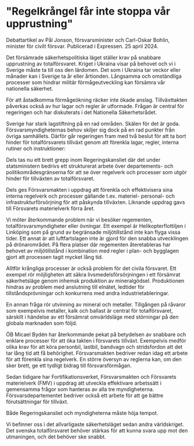 # "Regelkrångel får inte stoppa vår upprustning"

Debattartikel av Pål Jonson, försvarsminister och Carl-Oskar Bohlin, minister för civilt försvar. Publicerad i Expressen. 25 april 2024.

Det försämrade säkerhetspolitiska läget ställer krav på snabbare upprustning av totalförsvaret. Kriget i Ukraina visar på behovet och vi i Sverige måste ta till oss den lärdomen. Det som i Ukraina tar veckor eller månader kan i Sverige ta år eller årtionden. Långsamma och omständliga processer som hindrar militär förmågeutveckling kan försämra vår nationella säkerhet.

För att åstadkomma förmågeökning räcker inte ökade anslag. Tillväxttakten påverkas också av hur lagar och regler är utformade. Frågan är central för regeringen och har diskuterats i det Nationella Säkerhetsrådet.

Sverige har stark lagstiftning på en rad områden. Skälen för det är goda. Försvarsmyndigheternas behov skiljer sig dock på en rad punkter från övriga samhällets. Därför går regeringen fram med två beslut för att ta bort hinder för totalförsvarets tillväxt genom att förenkla lagar, regler, interna rutiner och instruktioner:

Dels tas nu ett brett grepp inom Regeringskansliet där det under statsministern bedrivs ett strukturerat arbete över departements- och politikområdesgränserna för att se över regelverk och processer som utgör hinder för tillväxten av totalförsvaret.

Dels ges Försvarsmakten i uppdrag att förenkla och effektivisera sina interna regelverk och processer gällande t.ex. materiel- personal- och infrastrukturförsörjning för att påskynda tillväxten. Liknande uppdrag gavs till Försvarets materielverk förra året.

Vi möter återkommande problem när vi besöker regementen, totalförsvarsmyndigheter eller övningar. Ett exempel är Helikopterflottiljen i Linköping som på grund av begränsade miljötillstånd inte kan flyga vissa tider. Ett annat är att luftfartslagen inte är gjord för den snabba utvecklingen på drönarområdet. På flera platser där regementen återetableras har behovet av miljötillstånd i kombination med regler i plan- och bygglagen gjort att processen tagit mycket lång tid.

Alltför krångliga processer är också problem för det civila försvaret. Ett exempel rör möjligheten att säkra livsmedelsförsörjningen i ett försämrat säkerhetsläge genom inhemsk produktion av mineralgödsel. Produktionen hindras av problem med anslutning till elnätet, ledtider för tillståndsprövningar och konkurrens med andra industrietableringar.

En annan fråga rör utvinning av mineral och metaller. Tillgången på råvaror som exempelvis metaller, kalk och ballast är central för totalförsvaret, särskilt i händelse av ett försämrat omvärldsläge med störningar på den globala marknaden som följd.

ÖB Micael Bydén har återkommande pekat på betydelsen av snabbare och enklare processer för att öka takten i försvarets tillväxt. Exempelvis medför olika krav för att köra personbil, lastbil, bandvagn och stridsfordon att det tar lång tid att få behörighet. Försvarsmakten bedriver redan idag ett arbete för att förenkla sina regelverk. En större översyn av reglerna kan, om den sker brett, ge ett tydligt bidrag till försvarsförmågan.

Sedan tidigare har Fortifikationsverket, Försvarsmakten och Försvarets materielverk (FMV) i uppdrag att utveckla effektivare arbetssätt i gemensamma frågor som hanteras av alla tre myndigheterna. Försvarsdepartementet bedriver också ett arbete för att ge bättre förutsättningar för tillväxt.

Både Regeringskansliet och myndigheterna måste höja tempot.

Vi befinner oss i det allvarligaste säkerhetsläget sedan andra världskriget. Det svenska totalförsvaret behöver stärkas för att kunna svara upp mot den utmaningen, och det behöver ske snabbt.

